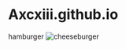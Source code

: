 # Axcxiii.github.io
hamburger
![cheeseburger](https://github.com/Axcxiii/Axcxiii.github.io/assets/77469076/1b7a0947-7f4b-41ab-9b08-a70d2b84886d)

